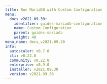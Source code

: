 ```yaml
---
title: Run MariaDB with Custom Configuration
menu:
  docs_v2021.09.30:
    identifier: guides-mariadb-configuration
    name: Custom Configuration
    parent: guides-mariadb
    weight: 40
menu_name: docs_v2021.09.30
info:
  autoscaler: v0.7.0
  cli: v0.22.0
  community: v0.22.0
  enterprise: v0.9.0
  installer: v2021.09.30
  version: v2021.09.30
---
```



